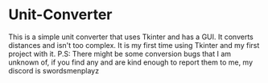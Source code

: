 # Unit-Converter
This is a simple unit converter that uses Tkinter and has a GUI. It converts distances and isn't too complex. It is my first time using Tkinter and my first project with it. 
P.S: There might be some conversion bugs that I am unknown of, if you find any and are kind enough to report them to me, my discord is swordsmenplayz
